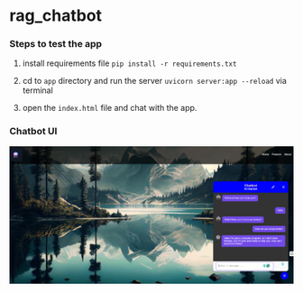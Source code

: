 # rag_chatbot

### Steps to test the app
1. install requirements file `pip install -r requirements.txt`

2. cd to `app` directory and run the server `uvicorn server:app --reload` via terminal

3. open the `index.html` file and chat with the app.


### Chatbot UI

![Chat UI](image/ui.png)

